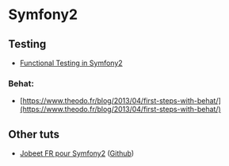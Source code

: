 # Symfony2

## Testing

- [Functional Testing in Symfony2](http://www.sitepoint.com/functional-testing-symfony2/)

### Behat:

- [https://www.theodo.fr/blog/2013/04/first-steps-with-behat/](https://www.theodo.fr/blog/2013/04/first-steps-with-behat/)

## Other tuts

- [Jobeet FR pour Symfony2](http://jobeet.thuau.fr/) ([Github](https://github.com/thujohn/Jobeet))
